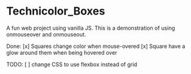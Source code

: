 # Technicolor_Boxes
A fun web project using vanilla JS. This is a demonstration of using onmouseover and onmouseout.

Done: 
[x] Squares change color when mouse-overed
[x] Square have a glow around them when being hovered over

TODO:
[ ] change CSS to use flexbox instead of grid
